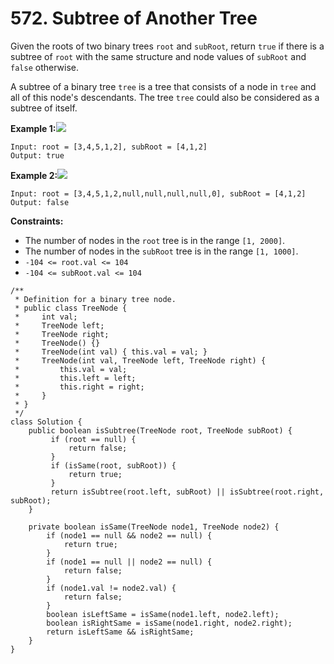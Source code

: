 # 572. Subtree of Another Tree

Given the roots of two binary trees `root` and `subRoot`, return `true` if there is a subtree of `root` with the same structure and node values of `subRoot` and `false` otherwise.

A subtree of a binary tree `tree` is a tree that consists of a node in `tree` and all of this node's descendants. The tree `tree` could also be considered as a subtree of itself.

**Example 1:**![](https://assets.leetcode.com/uploads/2021/04/28/subtree1-tree.jpg)

```
Input: root = [3,4,5,1,2], subRoot = [4,1,2]
Output: true
```

**Example 2:**![](https://assets.leetcode.com/uploads/2021/04/28/subtree2-tree.jpg)

```
Input: root = [3,4,5,1,2,null,null,null,null,0], subRoot = [4,1,2]
Output: false
```

**Constraints:**

* The number of nodes in the `root` tree is in the range `[1, 2000]`.
* The number of nodes in the `subRoot` tree is in the range `[1, 1000]`.
* `-104 <= root.val <= 104`
* `-104 <= subRoot.val <= 104`

```
/**
 * Definition for a binary tree node.
 * public class TreeNode {
 *     int val;
 *     TreeNode left;
 *     TreeNode right;
 *     TreeNode() {}
 *     TreeNode(int val) { this.val = val; }
 *     TreeNode(int val, TreeNode left, TreeNode right) {
 *         this.val = val;
 *         this.left = left;
 *         this.right = right;
 *     }
 * }
 */
class Solution {
    public boolean isSubtree(TreeNode root, TreeNode subRoot) {
         if (root == null) {
             return false;
         }
         if (isSame(root, subRoot)) {
             return true;
         }
         return isSubtree(root.left, subRoot) || isSubtree(root.right, subRoot);
    }
    
    private boolean isSame(TreeNode node1, TreeNode node2) {
        if (node1 == null && node2 == null) {
            return true;
        }
        if (node1 == null || node2 == null) {
            return false;
        }
        if (node1.val != node2.val) {
            return false;
        }
        boolean isLeftSame = isSame(node1.left, node2.left);
        boolean isRightSame = isSame(node1.right, node2.right);
        return isLeftSame && isRightSame;
    }
}
```
